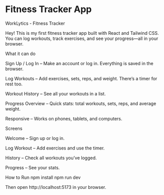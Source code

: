 # Fitness Tracker App

WorkLytics - Fitness Tracker

Hey! This is my first fitness tracker app built with React and Tailwind CSS. You can log workouts, track exercises, and see your progress—all in your browser.

What it can do

Sign Up / Log In – Make an account or log in. Everything is saved in the browser.

Log Workouts – Add exercises, sets, reps, and weight. There’s a timer for rest too.

Workout History – See all your workouts in a list.

Progress Overview – Quick stats: total workouts, sets, reps, and average weight.

Responsive – Works on phones, tablets, and computers.

Screens

Welcome – Sign up or log in.

Log Workout – Add exercises and use the timer.

History – Check all workouts you’ve logged.

Progress – See your stats.

How to Run
npm install
npm run dev


Then open http://localhost:5173 in your browser.

